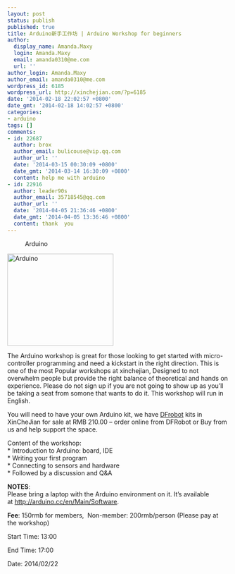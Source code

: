 ```yaml
---
layout: post
status: publish
published: true
title: Arduino新手工作坊 | Arduino Workshop for beginners
author:
  display_name: Amanda.Maxy
  login: Amanda.Maxy
  email: amanda0310@me.com
  url: ''
author_login: Amanda.Maxy
author_email: amanda0310@me.com
wordpress_id: 6185
wordpress_url: http://xinchejian.com/?p=6185
date: '2014-02-18 22:02:57 +0800'
date_gmt: '2014-02-18 14:02:57 +0800'
categories:
- arduino
tags: []
comments:
- id: 22687
  author: brox
  author_email: bulicouse@vip.qq.com
  author_url: ''
  date: '2014-03-15 00:30:09 +0800'
  date_gmt: '2014-03-14 16:30:09 +0800'
  content: help me with arduino
- id: 22916
  author: leader90s
  author_email: 35718545@qq.com
  author_url: ''
  date: '2014-04-05 21:36:46 +0800'
  date_gmt: '2014-04-05 13:36:46 +0800'
  content: thank  you
---
```

<p><!--:en-->
<dl class="wp-caption alignnone" id="attachment_6181" style="width: 251px;">
<dt class="wp-caption-dt"></dt>
<dd class="wp-caption-dd">Arduino</dd></dl><a href="http://xinchejian.com/wp-content/uploads/2014/02/images.jpg"><img alt="Arduino" src="http://xinchejian.com/wp-content/uploads/2014/02/images.jpg" width="241" height="209" /></a></p>
<p>The Arduino workshop is great for those looking to get started with micro-controller programming and need a kickstart in the right direction. This is one of the most Popular workshops at xinchejian, Designed to not overwhelm people but provide the right balance of theoretical and hands on experience. Please do not sign up if you are not going to show up as you&rsquo;ll be taking a seat from somone that wants to do it. This workshop will run in English.</p>
<p>You will need to have your own Arduino kit, we have&nbsp;<a href="http://www.dfrobot.com.cn/goods-149.html">DFrobot</a>&nbsp;kits in XinCheJian for sale at RMB 210.00 &ndash; order online from DFRobot or Buy from us and help support the space.</p>
<p>Content of the workshop:<br />
* Introduction to Arduino: board, IDE<br />
* Writing your first program<br />
* Connecting to sensors and hardware<br />
* Followed by a discussion and Q&amp;A</p>
<div>
<p><strong>NOTES</strong>:<br />
Please bring a laptop with the Arduino environment on it. It&rsquo;s available at&nbsp;<a href="http://arduino.cc/en/Main/Software">http://arduino.cc/en/Main/Software</a>.</p>
<p><strong>Fee</strong>: 150rmb for members,&nbsp; Non-member: 200rmb/person (Please pay at the workshop)</p>
<p></div></p>
<div>
<form id="registration_form" action="about:blank" method="post">Start Time:&nbsp;13:00</p>
<p>End Time:&nbsp;17:00</p>
<p>Date:&nbsp;2014/02/22</p>
<p></form></div><!--:--></p>
